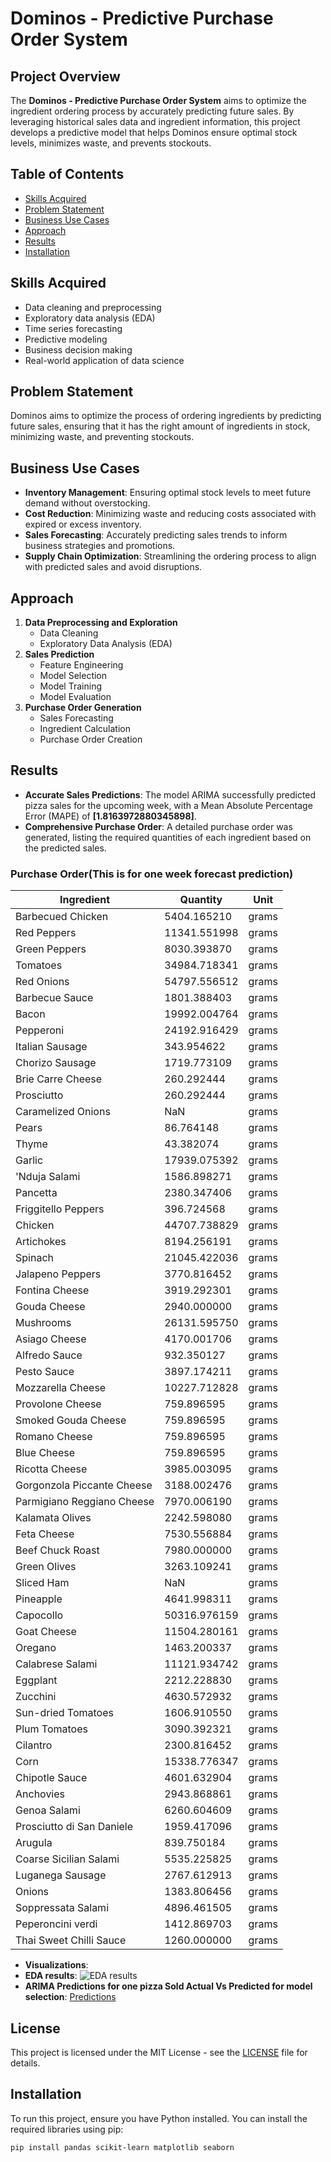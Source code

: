# Dominos - Predictive Purchase Order System

## Project Overview
The **Dominos - Predictive Purchase Order System** aims to optimize the ingredient ordering process by accurately predicting future sales. By leveraging historical sales data and ingredient information, this project develops a predictive model that helps Dominos ensure optimal stock levels, minimizes waste, and prevents stockouts.

## Table of Contents
- [Skills Acquired](#skills-acquired)
- [Problem Statement](#problem-statement)
- [Business Use Cases](#business-use-cases)
- [Approach](#approach)
- [Results](#results)
- [Installation](#installation)

## Skills Acquired
- Data cleaning and preprocessing
- Exploratory data analysis (EDA)
- Time series forecasting
- Predictive modeling
- Business decision making
- Real-world application of data science

## Problem Statement
Dominos aims to optimize the process of ordering ingredients by predicting future sales, ensuring that it has the right amount of ingredients in stock, minimizing waste, and preventing stockouts.

## Business Use Cases
- **Inventory Management**: Ensuring optimal stock levels to meet future demand without overstocking.
- **Cost Reduction**: Minimizing waste and reducing costs associated with expired or excess inventory.
- **Sales Forecasting**: Accurately predicting sales trends to inform business strategies and promotions.
- **Supply Chain Optimization**: Streamlining the ordering process to align with predicted sales and avoid disruptions.

## Approach
1. **Data Preprocessing and Exploration**
   - Data Cleaning
   - Exploratory Data Analysis (EDA)
2. **Sales Prediction**
   - Feature Engineering
   - Model Selection
   - Model Training
   - Model Evaluation
3. **Purchase Order Generation**
   - Sales Forecasting
   - Ingredient Calculation
   - Purchase Order Creation

## Results
- **Accurate Sales Predictions**: The model ARIMA successfully predicted pizza sales for the upcoming week, with a Mean Absolute Percentage Error (MAPE) of **[1.8163972880345898]**.
- **Comprehensive Purchase Order**: A detailed purchase order was generated, listing the required quantities of each ingredient based on the predicted sales.

### Purchase Order(This is for one week forecast prediction)
| Ingredient                               | Quantity        | Unit   |
|------------------------------------------|-----------------|--------|
| Barbecued Chicken                        | 5404.165210     | grams  |
| Red Peppers                              | 11341.551998    | grams  |
| Green Peppers                            | 8030.393870     | grams  |
| Tomatoes                                 | 34984.718341    | grams  |
| Red Onions                               | 54797.556512    | grams  |
| Barbecue Sauce                           | 1801.388403     | grams  |
| Bacon                                    | 19992.004764    | grams  |
| Pepperoni                                | 24192.916429    | grams  |
| Italian Sausage                          | 343.954622      | grams  |
| Chorizo Sausage                          | 1719.773109     | grams  |
| Brie Carre Cheese                        | 260.292444      | grams  |
| Prosciutto                               | 260.292444      | grams  |
| Caramelized Onions                       | NaN             | grams  |
| Pears                                    | 86.764148       | grams  |
| Thyme                                    | 43.382074       | grams  |
| Garlic                                   | 17939.075392    | grams  |
| 'Nduja Salami                            | 1586.898271     | grams  |
| Pancetta                                 | 2380.347406     | grams  |
| Friggitello Peppers                      | 396.724568      | grams  |
| Chicken                                  | 44707.738829    | grams  |
| Artichokes                               | 8194.256191     | grams  |
| Spinach                                  | 21045.422036    | grams  |
| Jalapeno Peppers                         | 3770.816452     | grams  |
| Fontina Cheese                           | 3919.292301     | grams  |
| Gouda Cheese                             | 2940.000000     | grams  |
| Mushrooms                                | 26131.595750    | grams  |
| Asiago Cheese                            | 4170.001706    | grams  |
| Alfredo Sauce                            | 932.350127      | grams  |
| Pesto Sauce                              | 3897.174211     | grams  |
| Mozzarella Cheese                        | 10227.712828    | grams  |
| Provolone Cheese                         | 759.896595      | grams  |
| Smoked Gouda Cheese                      | 759.896595      | grams  |
| Romano Cheese                            | 759.896595      | grams  |
| Blue Cheese                              | 759.896595      | grams  |
| Ricotta Cheese                           | 3985.003095     | grams  |
| Gorgonzola Piccante Cheese              | 3188.002476     | grams  |
| Parmigiano Reggiano Cheese              | 7970.006190     | grams  |
| Kalamata Olives                          | 2242.598080     | grams  |
| Feta Cheese                              | 7530.556884     | grams  |
| Beef Chuck Roast                         | 7980.000000     | grams  |
| Green Olives                             | 3263.109241     | grams  |
| Sliced Ham                               | NaN             | grams  |
| Pineapple                                | 4641.998311     | grams  |
| Capocollo                                | 50316.976159    | grams  |
| Goat Cheese                              | 11504.280161    | grams  |
| Oregano                                  | 1463.200337     | grams  |
| Calabrese Salami                         | 11121.934742    | grams  |
| Eggplant                                 | 2212.228830     | grams  |
| Zucchini                                 | 4630.572932     | grams  |
| Sun-dried Tomatoes                       | 1606.910550     | grams  |
| Plum Tomatoes                            | 3090.392321     | grams  |
| Cilantro                                 | 2300.816452     | grams  |
| Corn                                     | 15338.776347    | grams  |
| Chipotle Sauce                           | 4601.632904     | grams  |
| Anchovies                                | 2943.868861     | grams  |
| Genoa Salami                             | 6260.604609     | grams  |
| Prosciutto di San Daniele                | 1959.417096     | grams  |
| Arugula                                  | 839.750184      | grams  |
| Coarse Sicilian Salami                   | 5535.225825     | grams  |
| Luganega Sausage                         | 2767.612913     | grams  |
| Onions                                   | 1383.806456     | grams  |
| Soppressata Salami                       | 4896.461505     | grams  |
| Peperoncini verdi                        | 1412.869703     | grams  |
| Thai Sweet Chilli Sauce                  | 1260.000000     | grams  |

- **Visualizations**:
- **EDA results**: ![EDA results](https://github.com/user-attachments/assets/2a8ac9a1-66f0-496e-9509-37b4ece167f1)
- **ARIMA Predictions for one pizza Sold Actual Vs Predicted for model selection**: [Predictions](https://github.com/user-attachments/assets/7ac1350d-1e29-4a5c-a451-115fd9b414a0)

## License
This project is licensed under the MIT License - see the [LICENSE](https://github.com/Samuelson777/Dominos-Predictive-Purchase-Order-System/blob/main/LICENSE) file for details.

## Installation
To run this project, ensure you have Python installed. You can install the required libraries using pip:

```bash
pip install pandas scikit-learn matplotlib seaborn

